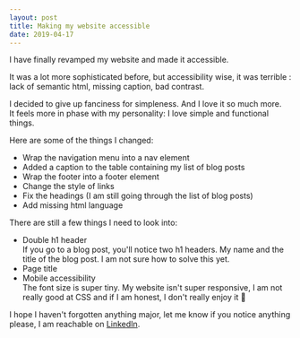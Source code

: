 ```yaml
---
layout: post
title: Making my website accessible
date: 2019-04-17
---
```


I have finally revamped my website and made it accessible.

It was a lot more sophisticated before, but accessibility wise, it was terrible : lack of semantic html, missing caption, bad contrast.

I decided to give up fanciness for simpleness. And I love it so much more.
<br/>
It feels more in phase with my personality: I love simple and functional things.

Here are some of the things I changed:
* Wrap the navigation menu into a nav element
* Added a caption to the table containing my list of blog posts
* Wrap the footer into a footer element
* Change the style of links
* Fix the headings (I am still going through the list of blog posts)
* Add missing html language

There are still a few things I need to look into:
* Double h1 header
<br/>If you go to a blog post, you'll notice two h1 headers. My name and the title of the blog post. I am not sure how to solve this yet.
* Page title
* Mobile accessibility
<br/>The font size is super tiny. My website isn't super responsive, I am not really good at CSS and if I am honest, I don't really enjoy it 😬

I hope I haven't forgotten anything major, let me know if you notice anything please, I am reachable on [LinkedIn](https://www.linkedin.com/in/carole-olivier-2b845955/).